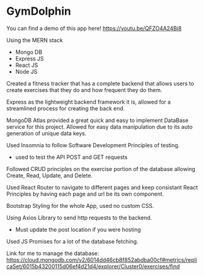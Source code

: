 # GymDolphin

You can find a demo of this app here!
 https://youtu.be/QFZO4A24Bi8 

Using the MERN stack
- Mongo DB
- Express JS
- React JS
- Node JS

Created a fitness tracker that has a complete backend that allows users to create exercises that they do and how frequent they do them.

Express as the lightweight backend framework it is, allowed for a streamlined process for creating the back end.

MongoDB Atlas provided a great quick and easy to implement DataBase service for this project.
Allowed for easy data manipulation due to its auto generation of unique data keys.

Used Insomnia to follow Software Development Principles of testing.
- used to test the API POST and GET requests

Followed CRUD principles on the exercise portion of the database allowing Create, Read, Update, and Delete.

Used React Router to navigate to different pages and keep consistant React Principles by having each page and url be its own component.

Bootstrap Styling for the whole App, used no custom CSS.

Using Axios Library to send http requests to the backend.
- Must update the post location if you were hosting

Used JS Promises for a lot of the database fetching.


Link for me to manage the database:
https://cloud.mongodb.com/v2/6014dd46cb8f852abdba00cf#metrics/replicaSet/6015b43200115d06ef4d21d4/explorer/Cluster0/exercises/find
